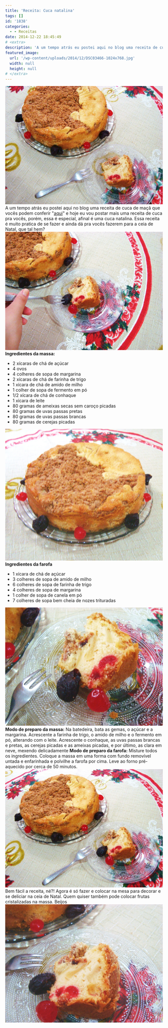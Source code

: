 ```yaml
---
title: 'Receita: Cuca natalina'
tags: []
id: '1838'
categories:
  - - Receitas
date: 2014-12-22 18:45:49
# <extra>
description: 'A um tempo atrás eu postei aqui no blog uma receita de cuca de maçã que vocês podem conferir &#8220;aqui&#8221; e hoje eu vou postar mais uma receita de cuca pra vocês, porém, essa é especial, afinal é uma cuca natalina. Essa receita é muito pratica de se fazer e ainda dá pra vocês fazerem para a ceia de Natal, que tal hem? Ingredientes da massa: 2 xícaras de chá de açúcar 4 ovos 4 colheres de sopa de margarina 2 xícaras de chá de farinha de trigo 1 xícara de chá de amido de milho 1 colher de sopa de fermento em pó 1/2 xícara de chá de conhaque 1 xícara de leite 80 gramas de ameixas secas sem caroço picadas 80 gramas de uvas passas pretas 80 gramas de uvas passas brancas 80 gramas de cerejas picadas Ingredientes da &hellip;'
featured_image: 
  url: '/wp-content/uploads/2014/12/DSC03466-1024x768.jpg'
  width: null
  height: null
# </extra>
---
```


[![Receita de cuca natalina](/wp-content/uploads/2014/12/DSC03466-1024x768.jpg)](/wp-content/uploads/2014/12/DSC03466.jpg) A um tempo atrás eu postei aqui no blog uma receita de cuca de maçã que vocês podem conferir "[aqui](http://natalia.blog.br/2014/10/08/cuca-de-maca/ "aqui")" e hoje eu vou postar mais uma receita de cuca pra vocês, porém, essa é especial, afinal é uma cuca natalina. Essa receita é muito pratica de se fazer e ainda dá pra vocês fazerem para a ceia de Natal, que tal hem? [![Receita de cuca natalina](/wp-content/uploads/2014/12/DSC03468-1024x768.jpg)](/wp-content/uploads/2014/12/DSC03468.jpg) **Ingredientes da massa:**

*   2 xícaras de chá de açúcar
*   4 ovos
*   4 colheres de sopa de margarina
*   2 xícaras de chá de farinha de trigo
*   1 xícara de chá de amido de milho
*   1 colher de sopa de fermento em pó
*   1/2 xícara de chá de conhaque
*   1 xícara de leite
*   80 gramas de ameixas secas sem caroço picadas
*   80 gramas de uvas passas pretas
*   80 gramas de uvas passas brancas
*   80 gramas de cerejas picadas

[![DSC03465](/wp-content/uploads/2014/12/DSC03465.jpg)](/wp-content/uploads/2014/12/DSC03465.jpg) **Ingredientes da farofa**

*   1 xícara de chá de açúcar
*   3 colheres de sopa de amido de milho
*   6 colheres de sopa de farinha de trigo
*   4 colheres de sopa de margarina
*   1 colher de sopa de canela em pó
*   7 colheres de sopa bem cheia de nozes trituradas

[![Receita de cuca natalina ](/wp-content/uploads/2014/12/DSC03470-1024x768.jpg)](/wp-content/uploads/2014/12/DSC03470.jpg) **Modo de preparo da massa:** Na batedeira, bata as gemas, o açúcar e a margarina. Acrescente a farinha de trigo, o amido de milho e o fermento em pó, alterando com o leite. Acrescente o conhaque, as uvas passas brancas e pretas, as cerejas picadas e as ameixas picadas, e por último, as clara em neve, mexendo delicadamente **Modo de preparo da farofa:** Misture todos os ingredientes. Coloque a massa em uma forma com fundo removível untada e enfarinhada e polvilhe a farofa por cima. Leve ao forno pré-aquecido por cerca de 50 minutos. [![cuca natalina ](/wp-content/uploads/2014/12/DSC03467-1024x768.jpg)](/wp-content/uploads/2014/12/DSC03467.jpg) Bem fácil a receita, né?! Agora é só fazer e colocar na mesa para decorar e se deliciar na ceia de Natal. Quem quiser também pode colocar frutas cristalizadas na massa. Beijos![![cuca natalina ](/wp-content/uploads/2014/12/DSC03471-1024x768.jpg)](/wp-content/uploads/2014/12/DSC03471.jpg)
